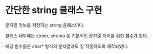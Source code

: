 # 간단한 string 클래스 구현
문자열 정보를 저장하는 string 클래스이다.

클래스 내부에는 strlen, strcmp 등 기본적인 문자열 처리를 위한 함수가 있다.

해당 함수들은 char* 형식의 문자열과도 잘 작동하도록 제작되었다.